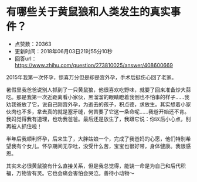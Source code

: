 # 有哪些关于黄鼠狼和人类发生的真实事件？
- 点赞数：20363
- 更新时间：2018年06月03日21时55分10秒
- 回答url：https://www.zhihu.com/question/273810025/answer/408600669
<body>
 <p data-pid="_am_r3KI">2015年我第一次怀孕，惊喜万分但是却是宫外孕，手术后挺伤心回了老家。</p>
 <p data-pid="H1Z8G8XA">暑假里我爸爸说别人抓到了一只黄鼠狼，他很喜欢吃野味，就要了回来准备炒大蒜吃。那是我第一次近距离看小家伙，黑溜溜的眼睛瞪着我倒也不怕事的样子……我劝我爸放了它，说自己刚宫外孕，为逝去的孩子，积点德，求放生。其实想着小家伙肉也不多，拿去真的就是塞牙缝，何苦要了它这一条命呢……我爸开始还不肯。我妈觉得我有道理，也劝我爸爸。最后还是放生了，我跟它说：你以后小心点，别再被人抓住啦！</p>
 <p data-pid="F4Aq0tbA">半年后我顺利怀孕，后来生了，大胖姑娘一个，完成了我爸妈的心愿，他们特别希望我有个女儿。怀孕期间无孕吐，没受什么苦，宝宝也很好带，身体健康。我很感恩。</p>
 <p data-pid="B765F-ZQ">其实未必很黄鼠狼有什么直接关系，但是我总觉得，能饶一命是为自己和后代积福，万物皆有灵。它也会痛会害怕会哭泣。善待小动物～</p>
</body>